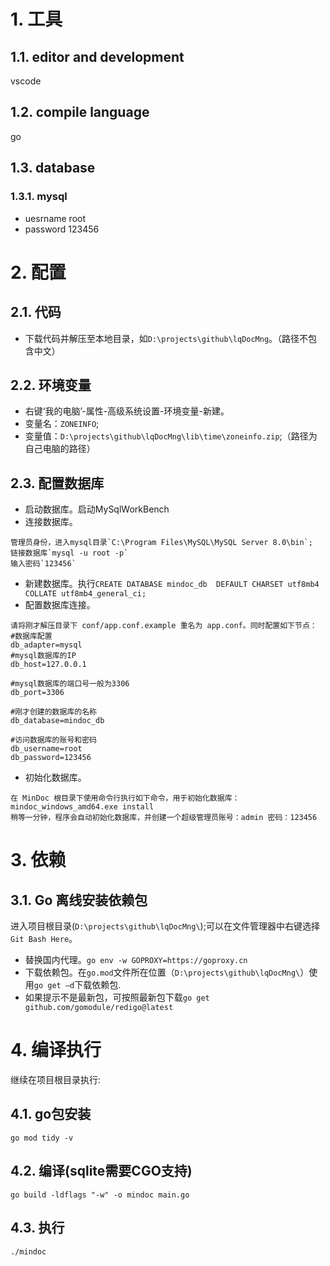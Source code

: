 # 1. 工具

## 1.1. editor and development

vscode

## 1.2. compile language
 
go

## 1.3. database

### 1.3.1. mysql
 
* uesrname root
* password 123456

# 2. 配置

## 2.1. 代码

* 下载代码并解压至本地目录，如`D:\projects\github\lqDocMng`。（路径不包含中文）

## 2.2. 环境变量

* 右键‘我的电脑’-属性-高级系统设置-环境变量-新建。
* 变量名：`ZONEINFO`;
* 变量值：`D:\projects\github\lqDocMng\lib\time\zoneinfo.zip`;（路径为自己电脑的路径）

## 2.3. 配置数据库

* 启动数据库。启动MySqlWorkBench
* 连接数据库。

```
管理员身份，进入mysql目录`C:\Program Files\MySQL\MySQL Server 8.0\bin`;
链接数据库`mysql -u root -p`
输入密码`123456`
```
* 新建数据库。执行`CREATE DATABASE mindoc_db  DEFAULT CHARSET utf8mb4 COLLATE utf8mb4_general_ci;`
* 配置数据库连接。

```
请将刚才解压目录下 conf/app.conf.example 重名为 app.conf。同时配置如下节点：
#数据库配置
db_adapter=mysql
#mysql数据库的IP
db_host=127.0.0.1
        
#mysql数据库的端口号一般为3306
db_port=3306

#刚才创建的数据库的名称
db_database=mindoc_db

#访问数据库的账号和密码
db_username=root
db_password=123456
```

* 初始化数据库。

```
在 MinDoc 根目录下使用命令行执行如下命令，用于初始化数据库：
mindoc_windows_amd64.exe install
稍等一分钟，程序会自动初始化数据库，并创建一个超级管理员账号：admin 密码：123456
```

# 3. 依赖

## 3.1. Go 离线安装依赖包

进入项目根目录(`D:\projects\github\lqDocMng\`);可以在文件管理器中右键选择`Git Bash Here`。

* 替换国内代理。`go env -w GOPROXY=https://goproxy.cn`
* 下载依赖包。在`go.mod`文件所在位置（`D:\projects\github\lqDocMng\`）使用`go get –d`下载依赖包.
* 如果提示不是最新包，可按照最新包下载`go get github.com/gomodule/redigo@latest`

# 4. 编译执行

继续在项目根目录执行:

## 4.1. go包安装
`go mod tidy -v`

## 4.2. 编译(sqlite需要CGO支持)

`go build -ldflags "-w" -o mindoc main.go`

## 4.3. 执行

`./mindoc`

